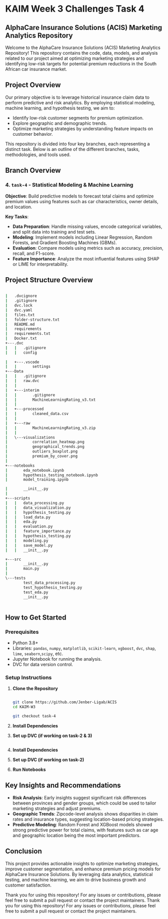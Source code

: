 # KAIM Week 3 Challenges Task 4
## AlphaCare Insurance Solutions (ACIS) Marketing Analytics Repository

Welcome to the AlphaCare Insurance Solutions (ACIS) Marketing Analytics Repository! This repository contains the code, data, models, and analysis related to our project aimed at optimizing marketing strategies and identifying low-risk targets for potential premium reductions in the South African car insurance market.

## Project Overview

Our primary objective is to leverage historical insurance claim data to perform predictive and risk analytics. By employing statistical modeling, machine learning, and hypothesis testing, we aim to:

- Identify low-risk customer segments for premium optimization.
- Explore geographic and demographic trends.
- Optimize marketing strategies by understanding feature impacts on customer behavior.

This repository is divided into four key branches, each representing a distinct task. Below is an outline of the different branches, tasks, methodologies, and tools used.

## Branch Overview

### 4. `task-4` - Statistical Modeling & Machine Learning

**Objective**: Build predictive models to forecast total claims and optimize premium values using features such as car characteristics, owner details, and location.

**Key Tasks**:
- **Data Preparation**: Handle missing values, encode categorical variables, and split data into training and test sets.
- **Modeling**: Implement models including Linear Regression, Random Forests, and Gradient Boosting Machines (GBMs).
- **Evaluation**: Compare models using metrics such as accuracy, precision, recall, and F1-score.
- **Feature Importance**: Analyze the most influential features using SHAP or LIME for interpretability.

## Project Structure Overview

```bash

|   .dvcignore
|   .gitignore
|   dvc.lock
|   dvc.yaml
|   files.txt
|   folder-structure.txt
|   README.md
|   requirements
|   requirements.txt
|   Docker.txt
+---.dvc
|   |   .gitignore
|   |   config
  
|   +---.vscode
|   |       settings
+---Data
|   |   .gitignore
|   |   raw.dvc
|   |   
|   +---interim
|   |       .gitignore
|   |       MachineLearningRating_v3.txt
|   |       
|   +---processed
|   |       cleaned_data.csv
|   |       
|   +---raw
|   |       MachineLearningRating_v3.zip
|   |       
|   \---visualizations
|           correlation_heatmap.png
|           geographical_trends.png
|           outliers_boxplot.png
|           premium_by_cover.png
|           
+---notebooks
|       eda_notebook.ipynb
|       hypothesis_testing_notebook.ipynb
|       model_training.ipynb

|       __init__.py
|       
+---scripts
|   |   data_processing.py
|   |   data_visualization.py
|   |   hypothesis_testing.py
|   |   load_data.py
|   |   eda.py
|   |   evaluation.py
|   |   feature_importance.py
|   |   hypothesis_testing.py
|   |   modeling.py
|   |   save_model.py
|   |   __init__.py

+---src
|       __init__.py
|       main.py
|       
\---tests
        test_data_processing.py
        test_hypothesis_testing.py
        test_eda.py
        __init__.py
        


```


## How to Get Started

### Prerequisites

- Python 3.8+
- Libraries: `pandas`, `numpy`, `matplotlib`, `scikit-learn`, `xgboost`, `dvc`, `shap`, `lime`, `seaborn`,`scipy`, etc.
- Jupyter Notebook for running the analysis.
- DVC for data version control.

### Setup Instructions

1. **Clone the Repository**

   ```bash

   git clone https://github.com/Jenber-Ligab/ACIS
   cd KAIM-W3

   git checkout task-4
   ```

2. **Install Dependencies**
3. **Set up DVC (if working on task-2 & 3)**

   ```

2. **Install Dependencies**
3. **Set up DVC (if working on task-2)**
4. **Run Notebooks**


## Key Insights and Recommendations

- **Risk Analysis**: Early insights suggest significant risk differences between provinces and gender groups, which could be used to tailor marketing strategies and adjust premiums.
- **Geographic Trends**: Zipcode-level analysis shows disparities in claim rates and insurance types, suggesting location-based pricing strategies.
- **Predictive Modeling**: Random Forest and XGBoost models showed strong predictive power for total claims, with features such as car age and geographic location being the most important predictors.

## Conclusion

This project provides actionable insights to optimize marketing strategies, improve customer segmentation, and enhance premium pricing models for AlphaCare Insurance Solutions. By leveraging data analytics, statistical testing, and machine learning, we aim to drive business growth and customer satisfaction.

Thank you for using this repository! For any issues or contributions, please feel free to submit a pull request or contact the project maintainers.
Thank you for using this repository! For any issues or contributions, please feel free to submit a pull request or contact the project maintainers.

